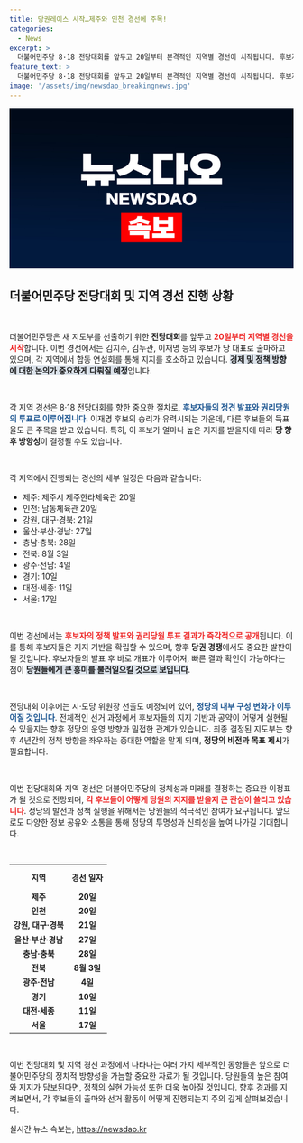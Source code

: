 ```yaml
---
title: 당권레이스 시작…제주와 인천 경선에 주목!
categories:
  - News
excerpt: >
  더불어민주당 8·18 전당대회를 앞두고 20일부터 본격적인 지역별 경선이 시작됩니다. 후보자들이 권리당원에게 지지를 요청하며, 이재명의 승리에 대한 기대와 다른 후보들의 성적표가 관심을 모으고 있습니다!
feature_text: >
  더불어민주당 8·18 전당대회를 앞두고 20일부터 본격적인 지역별 경선이 시작됩니다. 후보자들이 권리당원에게 지지를 요청하며, 이재명의 승리에 대한 기대와 다른 후보들의 성적표가 관심을 모으고 있습니다!
image: '/assets/img/newsdao_breakingnews.jpg'
---
```


<p><img src="/assets/img/newsdao_breakingnews.jpg" alt="bookingtag 속보" /></p>

<h2 data-ke-size="size26">더불어민주당 전당대회 및 지역 경선 진행 상황</h2>

<p data-ke-size="size16">&nbsp;</p>

<p>더불어민주당은 새 지도부를 선출하기 위한 <b>전당대회</b>를 앞두고 <b><span style="color: #ee2323;">20일부터 지역별 경선을 시작</span></b>합니다. 이번 경선에서는 김지수, 김두관, 이재명 등의 후보가 당 대표로 출마하고 있으며, 각 지역에서 합동 연설회를 통해 지지를 호소하고 있습니다. <b><span style="background-color: #21538527;">경제 및 정책 방향에 대한 논의가 중요하게 다뤄질 예정</span></b>입니다.</p>

<p data-ke-size="size16">&nbsp;</p>

<p>각 지역 경선은 8·18 전당대회를 향한 중요한 절차로, <b><span style="color: #1a5490;">후보자들의 정견 발표와 권리당원의 투표로 이루어집니다</span></b>. 이재명 후보의 승리가 유력시되는 가운데, 다른 후보들의 득표율도 큰 주목을 받고 있습니다. 특히, 이 후보가 얼마나 높은 지지를 받을지에 따라 <b>당 향후 방향성</b>이 결정될 수도 있습니다.</p>

<p data-ke-size="size16">&nbsp;</p>

<p>각 지역에서 진행되는 경선의 세부 일정은 다음과 같습니다:</p>

<ul>
  <li>제주: 제주시 제주한라체육관 20일</li>
  <li>인천: 남동체육관 20일</li>
  <li>강원, 대구·경북: 21일</li>
  <li>울산·부산·경남: 27일</li>
  <li>충남·충북: 28일</li>
  <li>전북: 8월 3일</li>
  <li>광주·전남: 4일</li>
  <li>경기: 10일</li>
  <li>대전·세종: 11일</li>
  <li>서울: 17일</li>
</ul>

<p data-ke-size="size16">&nbsp;</p>

<p>이번 경선에서는 <b><span style="color: #ee2323;">후보자의 정책 발표와 권리당원 투표 결과가 즉각적으로 공개</span></b>됩니다. 이를 통해 후보자들은 지지 기반을 확립할 수 있으며, 향후 <b>당권 경쟁</b>에서도 중요한 발판이 될 것입니다. 후보자들의 발표 후 바로 개표가 이루어져, 빠른 결과 확인이 가능하다는 점이 <b><span style="background-color: #21538527;">당원들에게 큰 흥미를 불러일으킬 것으로 보입니다</span></b>.</p>

<p data-ke-size="size16">&nbsp;</p>

<p>전당대회 이후에는 시·도당 위원장 선출도 예정되어 있어, <b><span style="color: #1a5490;">정당의 내부 구성 변화가 이루어질 것입니다</span></b>. 전체적인 선거 과정에서 후보자들의 지지 기반과 공약이 어떻게 실현될 수 있을지는 향후 정당의 운영 방향과 밀접한 관계가 있습니다. 최종 결정된 지도부는 향후 4년간의 정책 방향을 좌우하는 중대한 역할을 맡게 되며, <b>정당의 비전과 목표 제시</b>가 필요합니다.</p>

<p data-ke-size="size16">&nbsp;</p>

<p>이번 전당대회와 지역 경선은 더불어민주당의 정체성과 미래를 결정하는 중요한 이정표가 될 것으로 전망되며, <b><span style="color: #ee2323;">각 후보들이 어떻게 당원의 지지를 받을지 큰 관심이 쏠리고 있습니다</span></b>. 정당의 발전과 정책 실행을 위해서는 당원들의 적극적인 참여가 요구됩니다.  앞으로도 다양한 정보 공유와 소통을 통해 정당의 투명성과 신뢰성을 높여 나가길 기대합니다. </p>

<p data-ke-size="size16">&nbsp;</p>

<table style="width: 100%; border-collapse: collapse;">
  <tr>
    <th style="text-align: center; height: 37px;">지역</th>
    <th style="text-align: center; height: 37px;">경선 일자</th>
  </tr>
  <tr>
    <td style="text-align: center; height: 17px;"><b>제주</b></td>
    <td style="text-align: center; height: 17px;"><b>20일</b></td>
  </tr>
  <tr>
    <td style="text-align: center; height: 17px;"><b>인천</b></td>
    <td style="text-align: center; height: 17px;"><b>20일</b></td>
  </tr>
  <tr>
    <td style="text-align: center; height: 17px;"><b>강원, 대구·경북</b></td>
    <td style="text-align: center; height: 17px;"><b>21일</b></td>
  </tr>
  <tr>
    <td style="text-align: center; height: 17px;"><b>울산·부산·경남</b></td>
    <td style="text-align: center; height: 17px;"><b>27일</b></td>
  </tr>
  <tr>
    <td style="text-align: center; height: 17px;"><b>충남·충북</b></td>
    <td style="text-align: center; height: 17px;"><b>28일</b></td>
  </tr>
  <tr>
    <td style="text-align: center; height: 17px;"><b>전북</b></td>
    <td style="text-align: center; height: 17px;"><b>8월 3일</b></td>
  </tr>
  <tr>
    <td style="text-align: center; height: 17px;"><b>광주·전남</b></td>
    <td style="text-align: center; height: 17px;"><b>4일</b></td>
  </tr>
  <tr>
    <td style="text-align: center; height: 17px;"><b>경기</b></td>
    <td style="text-align: center; height: 17px;"><b>10일</b></td>
  </tr>
  <tr>
    <td style="text-align: center; height: 17px;"><b>대전·세종</b></td>
    <td style="text-align: center; height: 17px;"><b>11일</b></td>
  </tr>
  <tr>
    <td style="text-align: center; height: 17px;"><b>서울</b></td>
    <td style="text-align: center; height: 17px;"><b>17일</b></td>
  </tr>
</table>

<p data-ke-size="size16">&nbsp;</p>

<p>이번 전당대회 및 지역 경선 과정에서 나타나는 여러 가지 세부적인 동향들은 앞으로 더불어민주당의 정치적 방향성을 가늠할 중요한 자료가 될 것입니다. 당원들의 높은 참여와 지지가 담보된다면, 정책의 실현 가능성 또한 더욱 높아질 것입니다. 향후 경과를 지켜보면서, 각 후보들의 출마와 선거 활동이 어떻게 진행되는지 주의 깊게 살펴보겠습니다.</p>
실시간 뉴스 속보는, <a href="https://newsdao.kr" rel="dofollow">https://newsdao.kr</a>


